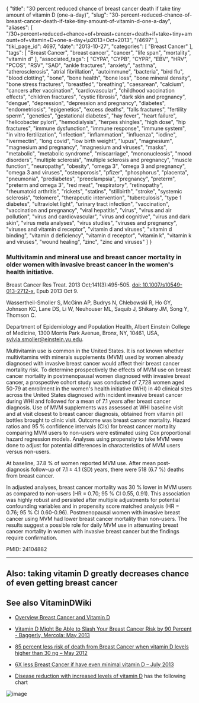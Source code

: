 {
    "title": "30 percent reduced chance of breast cancer death if take tiny amount of vitamin D (one-a-day)",
    "slug": "30-percent-reduced-chance-of-breast-cancer-death-if-take-tiny-amount-of-vitamin-d-one-a-day",
    "aliases": [
        "/30+percent+reduced+chance+of+breast+cancer+death+if+take+tiny+amount+of+vitamin+D+one-a-day+\u2013+Oct+2013",
        "/4697"
    ],
    "tiki_page_id": 4697,
    "date": "2013-10-27",
    "categories": [
        "Breast Cancer"
    ],
    "tags": [
        "Breast Cancer",
        "breast cancer",
        "cancer",
        "life span",
        "mortality",
        "vitamin d"
    ],
    "associated_tags": [
        "CYPA",
        "CYPB",
        "CYPR",
        "EBV",
        "HRV",
        "PCOS",
        "RSV",
        "SAD",
        "ankle fractures",
        "anxiety",
        "asthma",
        "atherosclerosis",
        "atrial fibrillation",
        "autoimmune",
        "bacteria",
        "bird flu",
        "blood clotting",
        "bone",
        "bone health",
        "bone loss",
        "bone mineral density",
        "bone stress fractures",
        "breastfed",
        "breathing",
        "caesarean",
        "calcium",
        "cancers after vaccination",
        "cardiovascular",
        "childhood vaccination effects",
        "children fractures",
        "cystic fibrosis",
        "dark skin and pregnancy",
        "dengue",
        "depression",
        "depression and pregnancy",
        "diabetes",
        "endometriosis",
        "epigenetics",
        "excess deaths",
        "falls fractures",
        "fertility sperm",
        "genetics",
        "gestational diabetes",
        "hay fever",
        "heart failure",
        "helicobacter pylori",
        "hemodialysis",
        "herpes shingles",
        "high dose",
        "hip fractures",
        "immune dysfunction",
        "immune response",
        "immune system",
        "in vitro fertilization",
        "infection",
        "inflammation",
        "influenza",
        "iodine",
        "ivermectin",
        "long covid",
        "low birth weight",
        "lupus",
        "magnesium",
        "magnesium and pregnancy",
        "magnesium and viruses",
        "masks",
        "metabolic",
        "metabolic syndrome",
        "miscarriage",
        "mononucleosis",
        "mood disorders",
        "multiple sclerosis",
        "multiple sclerosis and pregnancy",
        "muscle function",
        "neuropathy",
        "obesity",
        "omega 3",
        "omega 3 and pregnancy",
        "omega 3 and viruses",
        "osteoporosis",
        "pfizer",
        "phosphorus",
        "placenta",
        "pneumonia",
        "prediabetes",
        "preeclampsia",
        "pregnancy",
        "preterm",
        "preterm and omega 3",
        "red meat",
        "respiratory",
        "retinopathy",
        "rheumatoid arthritis",
        "rickets",
        "statins",
        "stillbirth",
        "stroke",
        "systemic sclerosis",
        "telomere",
        "therapeutic intervention",
        "tuberculosis",
        "type 1 diabetes",
        "ultraviolet light",
        "urinary tract infection",
        "vaccination",
        "vaccination and pregnancy",
        "viral hepatitis",
        "virus",
        "virus and air pollution",
        "virus and cardiovascular",
        "virus and cognitive",
        "virus and dark skin",
        "virus meta analyses",
        "virus studies",
        "viruses and pregnancy",
        "viruses and vitamin d receptor",
        "vitamin d and viruses",
        "vitamin d binding",
        "vitamin d deficiency",
        "vitamin d receptor",
        "vitamin k",
        "vitamin k and viruses",
        "wound healing",
        "zinc",
        "zinc and viruses"
    ]
}


### Multivitamin and mineral use and breast cancer mortality in older women with invasive breast cancer in the women's health initiative.

Breast Cancer Res Treat. 2013 Oct;141(3):495-505. [doi: 10.1007/s10549-013-2712-x.](https://doi.org/10.1007/s10549-013-2712-x.) Epub 2013 Oct 9.

Wassertheil-Smoller S, McGinn AP, Budrys N, Chlebowski R, Ho GY, Johnson KC, Lane DS, Li W, Neuhouser ML, Saquib J, Shikany JM, Song Y, Thomson C.

Department of Epidemiology and Population Health, Albert Einstein College of Medicine, 1300 Morris Park Avenue, Bronx, NY, 10461, USA, sylvia.smoller@einstein.yu.edu.

Multivitamin use is common in the United States. It is not known whether multivitamins with minerals supplements (MVM) used by women already diagnosed with invasive breast cancer would affect their breast cancer mortality risk. To determine prospectively the effects of MVM use on breast cancer mortality in postmenopausal women diagnosed with invasive breast cancer, a prospective cohort study was conducted of 7,728 women aged 50-79 at enrollment in the women's health initiative (WHI) in 40 clinical sites across the United States diagnosed with incident invasive breast cancer during WHI and followed for a mean of 7.1 years after breast cancer diagnosis. Use of MVM supplements was assessed at WHI baseline visit and at visit closest to breast cancer diagnosis, obtained from vitamin pill bottles brought to clinic visit. Outcome was breast cancer mortality. Hazard ratios and 95 % confidence intervals (CIs) for breast cancer mortality comparing MVM users to non-users were estimated using Cox proportional hazard regression models. Analyses using propensity to take MVM were done to adjust for potential differences in characteristics of MVM users versus non-users. 

At baseline, 37.8 % of women reported MVM use. After mean post-diagnosis follow-up of 7.1 ± 4.1 (SD) years, there were 518 (6.7 %) deaths from breast cancer. 

In adjusted analyses, breast cancer mortality was 30 % lower in MVM users as compared to non-users (HR = 0.70; 95 % CI 0.55, 0.91). This association was highly robust and persisted after multiple adjustments for potential confounding variables and in propensity score matched analysis (HR = 0.76; 95 % CI 0.60-0.96). Postmenopausal women with invasive breast cancer using MVM had lower breast cancer mortality than non-users. The results suggest a possible role for daily MVM use in attenuating breast cancer mortality in women with invasive breast cancer but the findings require confirmation.

PMID:     24104882

---

## Also: taking vitamin D greatly decreases chance of even getting breast cancer

## See also VitaminDWiki

* [Overview Breast Cancer and Vitamin D](/posts/overview-breast-cancer-and-vitamin-d)

* [Vitamin D Might Be Able to Slash Your Breast Cancer Risk by 90 Percent - Baggerly, Mercola: May 2013](/posts/vitamin-d-might-be-able-to-slash-your-breast-cancer-risk-by-90-percent-baggerly-mercola)

* [85 percent less risk of death from Breast Cancer when vitamin D levels higher than 30 ng – May 2012](/tags/85-percent-less-risk-of-death-from-breast-cancer-when-vitamin-d-levels-higher-than-30-ng-may-2012.html)

* [6X less Breast Cancer if have even minimal vitamin D – July 2013](/posts/6x-less-breast-cancer-if-have-even-minimal-vitamin-d)

* [Disease reduction with increased levels of vitamin D](/tags/disease-reduction-with-increased-levels-of-vitamin-d.html) has the following chart

<img src="/attachments/d3.mock.jpg" alt="image">
